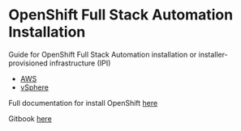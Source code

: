 # OpenShift Full Stack Automation Installation

Guide for OpenShift Full Stack Automation installation or installer-provisioned infrastructure (IPI)

- [AWS](AWS.md)
- [vSphere](vSphere.md)

Full documentation for install OpenShift [here](https://docs.openshift.com/container-platform/latest/installing/index.html)

Gitbook [here](https://rhthsa.github.io/openshift-IPI/)